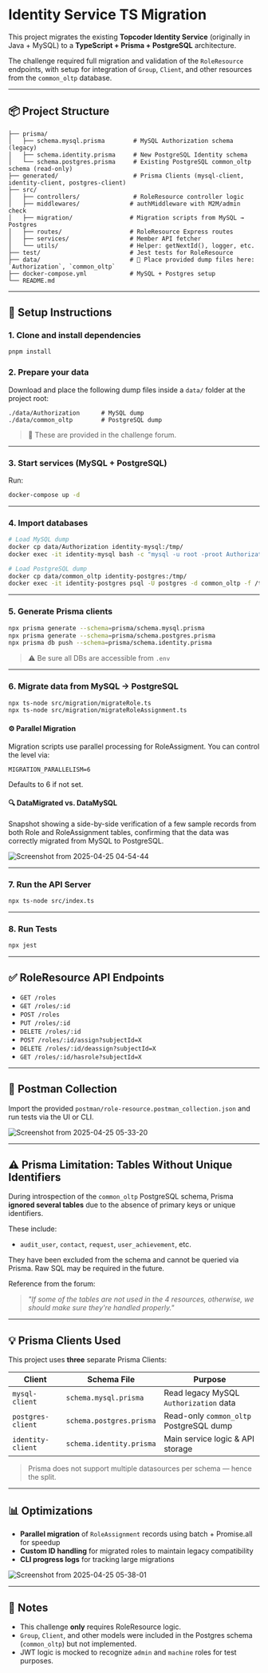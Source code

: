 # Identity Service TS Migration

This project migrates the existing **Topcoder Identity Service** (originally in Java + MySQL) to a **TypeScript + Prisma + PostgreSQL** architecture.

The challenge required full migration and validation of the `RoleResource` endpoints, with setup for integration of `Group`, `Client`, and other resources from the `common_oltp` database.

---

## 📦 Project Structure

```
├── prisma/
│   ├── schema.mysql.prisma        # MySQL Authorization schema (legacy)
│   ├── schema.identity.prisma     # New PostgreSQL Identity schema
│   └── schema.postgres.prisma     # Existing PostgreSQL common_oltp schema (read-only)
├── generated/                     # Prisma Clients (mysql-client, identity-client, postgres-client)
├── src/
│   ├── controllers/               # RoleResource controller logic
│   ├── middlewares/              # authMiddleware with M2M/admin check
│   ├── migration/                # Migration scripts from MySQL → Postgres
│   ├── routes/                   # RoleResource Express routes
│   ├── services/                 # Member API fetcher
│   └── utils/                    # Helper: getNextId(), logger, etc.
├── test/                         # Jest tests for RoleResource
├── data/                         # 🔽 Place provided dump files here: `Authorization`, `common_oltp`
├── docker-compose.yml            # MySQL + Postgres setup
└── README.md
```

---

## 🚀 Setup Instructions

### 1. Clone and install dependencies
```bash
pnpm install
```

### 2. Prepare your data
Download and place the following dump files inside a `data/` folder at the project root:

```
./data/Authorization      # MySQL dump
./data/common_oltp        # PostgreSQL dump
```

> 📌 These are provided in the challenge forum.

---

### 3. Start services (MySQL + PostgreSQL)

Run:
```bash
docker-compose up -d
```
---

### 4. Import databases
```bash
# Load MySQL dump
docker cp data/Authorization identity-mysql:/tmp/
docker exec -it identity-mysql bash -c "mysql -u root -proot Authorization < /tmp/Authorization"

# Load PostgreSQL dump
docker cp data/common_oltp identity-postgres:/tmp/
docker exec -it identity-postgres psql -U postgres -d common_oltp -f /tmp/common_oltp
```

---

### 5. Generate Prisma clients
```bash
npx prisma generate --schema=prisma/schema.mysql.prisma
npx prisma generate --schema=prisma/schema.postgres.prisma
npx prisma db push --schema=prisma/schema.identity.prisma
```

> ⚠️ Be sure all DBs are accessible from `.env`

---

### 6. Migrate data from MySQL → PostgreSQL
```bash
npx ts-node src/migration/migrateRole.ts
npx ts-node src/migration/migrateRoleAssignment.ts
```

#### ⚙️ Parallel Migration
Migration scripts use parallel processing for RoleAssigment. You can control the level via:
```env
MIGRATION_PARALLELISM=6
```
Defaults to 6 if not set.

#### 🔍 DataMigrated vs. DataMySQL
Snapshot showing a side-by-side verification of a few sample records from both Role and RoleAssignment tables, confirming that the data was correctly migrated from MySQL to PostgreSQL.

![Screenshot from 2025-04-25 04-54-44](https://github.com/user-attachments/assets/df1b17b2-d5d6-4bee-9374-e07ddb96b5d8)


---

### 7. Run the API Server
```bash
npx ts-node src/index.ts
```

---

### 8. Run Tests
```bash
npx jest
```

---

## ✅ RoleResource API Endpoints

- `GET /roles`
- `GET /roles/:id`
- `POST /roles`
- `PUT /roles/:id`
- `DELETE /roles/:id`
- `POST /roles/:id/assign?subjectId=X`
- `DELETE /roles/:id/deassign?subjectId=X`
- `GET /roles/:id/hasrole?subjectId=X`

---

## 🔎 Postman Collection
Import the provided `postman/role-resource.postman_collection.json` and run tests via the UI or CLI.

![Screenshot from 2025-04-25 05-33-20](https://github.com/user-attachments/assets/a7de788b-4837-48d6-969f-f84a27c2ccf2)


---

## ⚠️ Prisma Limitation: Tables Without Unique Identifiers

During introspection of the `common_oltp` PostgreSQL schema, Prisma **ignored several tables** due to the absence of primary keys or unique identifiers.

These include:
- `audit_user`, `contact`, `request`, `user_achievement`, etc.

They have been excluded from the schema and cannot be queried via Prisma. Raw SQL may be required in the future.

Reference from the forum:
> _"If some of the tables are not used in the 4 resources, otherwise, we should make sure they're handled properly."_

---

## 💡 Prisma Clients Used

This project uses **three** separate Prisma Clients:

| Client           | Schema File                | Purpose                                 |
|------------------|----------------------------|------------------------------------------|
| `mysql-client`   | `schema.mysql.prisma`      | Read legacy MySQL `Authorization` data  |
| `postgres-client`| `schema.postgres.prisma`   | Read-only `common_oltp` PostgreSQL dump |
| `identity-client`| `schema.identity.prisma`   | Main service logic & API storage        |

> Prisma does not support multiple datasources per schema — hence the split.

---

## 📊 Optimizations

- **Parallel migration** of `RoleAssignment` records using batch + Promise.all for speedup
- **Custom ID handling** for migrated roles to maintain legacy compatibility
- **CLI progress logs** for tracking large migrations

![Screenshot from 2025-04-25 05-38-01](https://github.com/user-attachments/assets/8d036271-f5b7-4b16-9d66-d4b929128406)

---

## 📝 Notes

- This challenge **only** requires RoleResource logic.
- `Group`, `Client`, and other models were included in the Postgres schema (`common_oltp`) but not implemented.
- JWT logic is mocked to recognize `admin` and `machine` roles for test purposes.
